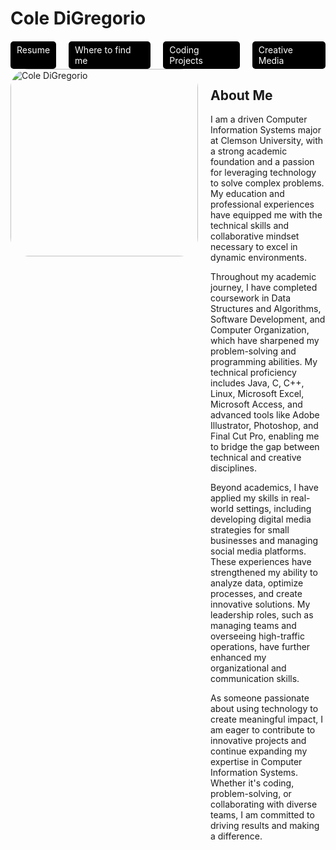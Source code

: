 # Cole DiGregorio

<div style="display: flex; gap: 20px; margin-top: 20px;">
    <a href="resume.html" style="text-decoration: none; color: white; background-color: #000000; padding: 5px 10px; border-radius: 5px;">Resume</a>
    <a href="WhereToFindMe.html" style="text-decoration: none; color: white; background-color: #000000; padding: 5px 10px; border-radius: 5px;">Where to find me</a>
    <a href="CodingProjects.html" style="text-decoration: none; color: white; background-color: #000000; padding: 5px 10px; border-radius: 5px;">Coding Projects</a>
    <a href="CreativeWork.html" style="text-decoration: none; color: white; background-color: #000000; padding: 5px 10px; border-radius: 5px;">Creative Media</a>
</div>

<div style="display: flex; align-items: flex-start;">
    <div style="margin-right: 20px;">
        <img src="Cole.JPG" alt="Cole DiGregorio" style="width: 300px; height: auto; border-radius: 10%;">
    </div>
    <div style="max-width: 70%; flex-grow: 1;">
        <h2>About Me</h2>
        <p>I am a driven Computer Information Systems major at Clemson University, with a strong academic foundation and a passion for leveraging technology to solve complex problems. My education and professional experiences have equipped me with the technical skills and collaborative mindset necessary to excel in dynamic environments.</p>
        <p>Throughout my academic journey, I have completed coursework in Data Structures and Algorithms, Software Development, and Computer Organization, which have sharpened my problem-solving and programming abilities. My technical proficiency includes Java, C, C++, Linux, Microsoft Excel, Microsoft Access, and advanced tools like Adobe Illustrator, Photoshop, and Final Cut Pro, enabling me to bridge the gap between technical and creative disciplines.</p>
        <p>Beyond academics, I have applied my skills in real-world settings, including developing digital media strategies for small businesses and managing social media platforms. These experiences have strengthened my ability to analyze data, optimize processes, and create innovative solutions. My leadership roles, such as managing teams and overseeing high-traffic operations, have further enhanced my organizational and communication skills.</p>
        <p>As someone passionate about using technology to create meaningful impact, I am eager to contribute to innovative projects and continue expanding my expertise in Computer Information Systems. Whether it's coding, problem-solving, or collaborating with diverse teams, I am committed to driving results and making a difference.</p>
    </div>
</div>






